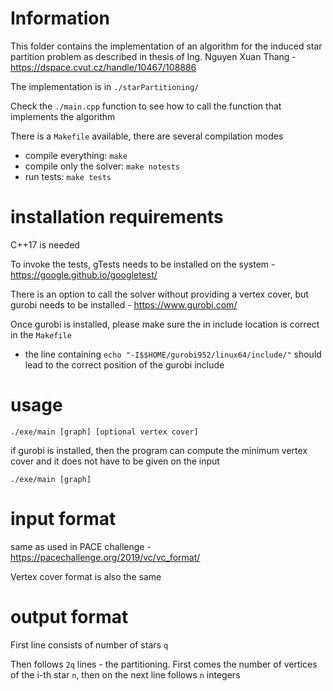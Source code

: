# Information
This folder contains the implementation of an algorithm for the induced star partition problem as described in thesis of Ing. Nguyen Xuan Thang - https://dspace.cvut.cz/handle/10467/108886

The implementation is in ``./starPartitioning/``

Check the ``./main.cpp`` function to see how to call the function that implements the algorithm

There is a ``Makefile`` available, there are several compilation modes
* compile everything: ``make``
* compile only the solver: ``make notests``
* run tests: ``make tests``

# installation requirements
C++17 is needed

To invoke the tests, gTests needs to be installed on the system - https://google.github.io/googletest/

There is an option to call the solver without providing a vertex cover, but gurobi needs to be installed - https://www.gurobi.com/

Once gurobi is installed, please make sure the in include location is correct in the ``Makefile``
* the line containing ``echo "-I$$HOME/gurobi952/linux64/include/"`` should lead to the correct position of the gurobi include

# usage
``./exe/main [graph] [optional vertex cover]``

if gurobi is installed, then the program can compute the minimum vertex cover and it does not have to be given on the input

``./exe/main [graph]``

# input format
same as used in PACE challenge - https://pacechallenge.org/2019/vc/vc_format/

Vertex cover format is also the same

# output format 
First line consists of number of stars ``q``

Then follows ``2q`` lines - the partitioning. First comes the number of vertices of the i-th star ``n``, then on the next line follows ``n`` integers
